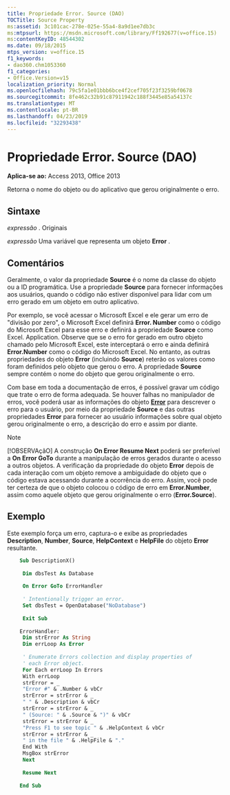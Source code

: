 ```yaml
---
title: Propriedade Error. Source (DAO)
TOCTitle: Source Property
ms:assetid: 3c101cac-278e-025e-55a4-8a9d1ee7db3c
ms:mtpsurl: https://msdn.microsoft.com/library/Ff192677(v=office.15)
ms:contentKeyID: 48544302
ms.date: 09/18/2015
mtps_version: v=office.15
f1_keywords:
- dao360.chm1053360
f1_categories:
- Office.Version=v15
localization_priority: Normal
ms.openlocfilehash: 79c5fa1e01bbb6bce4f2cef705f23f3259bf0678
ms.sourcegitcommit: 8fe462c32b91c87911942c188f3445e85a54137c
ms.translationtype: MT
ms.contentlocale: pt-BR
ms.lasthandoff: 04/23/2019
ms.locfileid: "32293438"
---
```

# <a name="errorsource-property-dao"></a>Propriedade Error. Source (DAO)


**Aplica-se ao:** Access 2013, Office 2013


Retorna o nome do objeto ou do aplicativo que gerou originalmente o erro.

## <a name="syntax"></a>Sintaxe

*expressão* . Originais

*expressão* Uma variável que representa um objeto **Error** .

## <a name="remarks"></a>Comentários

Geralmente, o valor da propriedade **Source** é o nome da classe do objeto ou a ID programática. Use a propriedade **Source** para fornecer informações aos usuários, quando o código não estiver disponível para lidar com um erro gerado em um objeto em outro aplicativo.

Por exemplo, se você acessar o Microsoft Excel e ele gerar um erro de "divisão por zero", o Microsoft Excel definirá **Error. Number** como o código do Microsoft Excel para esse erro e definirá a propriedade **Source** como Excel. Application. Observe que se o erro for gerado em outro objeto chamado pelo Microsoft Excel, este interceptará o erro e ainda definirá **Error.Number** como o código do Microsoft Excel. No entanto, as outras propriedades do objeto **Error** (incluindo **Source**) reterão os valores como foram definidos pelo objeto que gerou o erro. A propriedade **Source** sempre contém o nome do objeto que gerou originalmente o erro.

Com base em toda a documentação de erros, é possível gravar um código que trate o erro de forma adequada. Se houver falhas no manipulador de erros, você poderá usar as informações do objeto **[Error](error-object-dao.md)** para descrever o erro para o usuário, por meio da propriedade **Source** e das outras propriedades **Error** para fornecer ao usuário informações sobre qual objeto gerou originalmente o erro, a descrição do erro e assim por diante.


> [!NOTE]
> [!OBSERVAçãO] A construção **On Error Resume Next** poderá ser preferível a **On Error GoTo** durante a manipulação de erros gerados durante o acesso a outros objetos. A verificação da propriedade do objeto **Error** depois de cada interação com um objeto remove a ambiguidade do objeto que o código estava acessando durante a ocorrência do erro. Assim, você pode ter certeza de que o objeto colocou o código de erro em **Error.Number**, assim como aquele objeto que gerou originalmente o erro (**Error.Source**).

## <a name="example"></a>Exemplo

Este exemplo força um erro, captura-o e exibe as propriedades **Description**, **Number**, **Source**, **HelpContext** e **HelpFile** do objeto **Error** resultante.

```vb
    Sub DescriptionX() 
     
     Dim dbsTest As Database 
     
     On Error GoTo ErrorHandler 
     
     ' Intentionally trigger an error. 
     Set dbsTest = OpenDatabase("NoDatabase") 
     
     Exit Sub 
     
    ErrorHandler: 
     Dim strError As String 
     Dim errLoop As Error 
     
     ' Enumerate Errors collection and display properties of 
     ' each Error object. 
     For Each errLoop In Errors 
     With errLoop 
     strError = _ 
     "Error #" & .Number & vbCr 
     strError = strError & _ 
     " " & .Description & vbCr 
     strError = strError & _ 
     " (Source: " & .Source & ")" & vbCr 
     strError = strError & _ 
     "Press F1 to see topic " & .HelpContext & vbCr 
     strError = strError & _ 
     " in the file " & .HelpFile & "." 
     End With 
     MsgBox strError 
     Next 
     
     Resume Next 
     
    End Sub
```

